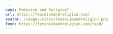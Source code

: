 ```yaml
---
name: Feminism and Religion"
url: https://feminismandreligion.com/
avatar: /images/sites/feminismandreligion.png
feed: https://feminismandreligion.com/feed/
---
```

